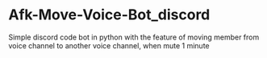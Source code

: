# Afk-Move-Voice-Bot_discord
Simple discord code bot in python with the feature of moving member from voice channel to another voice channel, when mute 1 minute 
